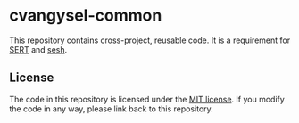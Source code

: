 cvangysel-common
================

This repository contains cross-project, reusable code. It is a requirement for [SERT](https://github.com/cvangysel/SERT) and [sesh](https://github.com/cvangysel/sesh).

License
-------

The code in this repository is licensed under the [MIT license](LICENSE). If you modify the code in any way, please link back to this repository.